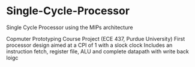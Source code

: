 # Single-Cycle-Processor
Single Cycle Processor using the MIPs architecture

Copmuter Prototyping Course Project (ECE 437, Purdue University)
First processor design aimed at a CPI of 1 with a slock clock
Includes an instruction fetch, register file, ALU and complete datapath with write back loigc
